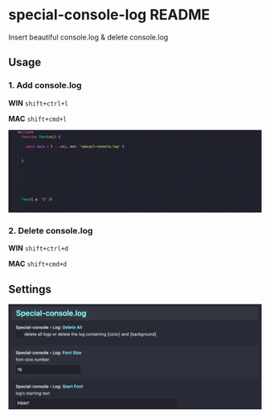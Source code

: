 # special-console-log README

Insert beautiful console.log & delete console.log

## Usage

### 1. Add console.log
 **WIN** `shift+ctrl+l`  

 **MAC** `shift+cmd+l`

![example](https://github.com/usecodelee/special-console-log/blob/master/img/guide.gif?raw=true)

### 2. Delete console.log

 **WIN** `shift+ctrl+d`  
 
 **MAC** `shift+cmd+d`

## Settings

![config](https://github.com/usecodelee/special-console-log/blob/master/img/config.png?raw=true)
